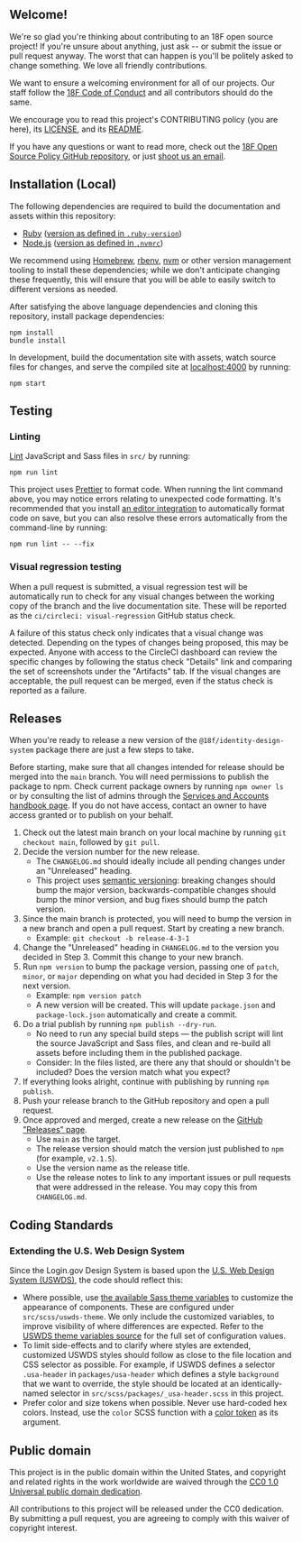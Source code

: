 ## Welcome!

We're so glad you're thinking about contributing to an 18F open source project! If you're unsure about anything, just ask -- or submit the issue or pull request anyway. The worst that can happen is you'll be politely asked to change something. We love all friendly contributions.

We want to ensure a welcoming environment for all of our projects. Our staff follow the [18F Code of Conduct](https://github.com/18F/code-of-conduct/blob/master/code-of-conduct.md) and all contributors should do the same.

We encourage you to read this project's CONTRIBUTING policy (you are here), its [LICENSE](LICENSE.md), and its [README](README.md).

If you have any questions or want to read more, check out the [18F Open Source Policy GitHub repository](https://github.com/18f/open-source-policy), or just [shoot us an email](mailto:18f@gsa.gov).

## Installation (Local)

The following dependencies are required to build the documentation and assets within this repository:

- [Ruby](https://www.ruby-lang.org/en/) ([version as defined in `.ruby-version`](.ruby-version))
- [Node.js](https://nodejs.org/en) ([version as defined in `.nvmrc`](.nvmrc))

We recommend using [Homebrew](https://brew.sh/), [rbenv](https://github.com/rbenv/rbenv), [nvm](https://github.com/nvm-sh/nvm) or other version management tooling to install these dependencies; while we don't anticipate changing these frequently, this will ensure that you will be able to easily switch to different versions as needed.

After satisfying the above language dependencies and cloning this repository, install package dependencies:

```
npm install
bundle install
```

In development, build the documentation site with assets, watch source files for changes, and serve the compiled site at [localhost:4000](http://localhost:4000) by running:

```
npm start
```

## Testing

### Linting

[Lint](https://en.wikipedia.org/wiki/Lint_(software)) JavaScript and Sass files in `src/` by running:

```
npm run lint
```

This project uses [Prettier](https://prettier.io/) to format code. When running the lint command above, you may notice errors relating to unexpected code formatting. It's recommended that you install [an editor integration](https://prettier.io/docs/en/editors.html) to automatically format code on save, but you can also resolve these errors automatically from the command-line by running:

```
npm run lint -- --fix
```

### Visual regression testing

When a pull request is submitted, a visual regression test will be automatically run to check for any visual changes between the working copy of the branch and the live documentation site. These will be reported as the `ci/circleci: visual-regression` GitHub status check.

A failure of this status check only indicates that a visual change was detected. Depending on the types of changes being proposed, this may be expected. Anyone with access to the CircleCI dashboard can review the specific changes by following the status check "Details" link and comparing the set of screenshots under the "Artifacts" tab. If the visual changes are acceptable, the pull request can be merged, even if the status check is reported as a failure.

## Releases

When you're ready to release a new version of the `@18f/identity-design-system` package there are just a few steps to take.

Before starting, make sure that all changes intended for release should be merged into the `main` branch. You will need permissions to publish the package to npm. Check current package owners by running `npm owner ls` or by consulting the list of admins through the [Services and Accounts handbook page](https://handbook.login.gov/articles/accounts.html). If you do not have access, contact an owner to have access granted or to publish on your behalf.

1. Check out the latest main branch on your local machine by running `git checkout main`, followed by `git pull`.
2. Decide the version number for the new release.
   - The `CHANGELOG.md` should ideally include all pending changes under an "Unreleased" heading.
   - This project uses [semantic versioning](https://semver.org/): breaking changes should bump the major version, backwards-compatible changes should bump the minor version, and bug fixes should bump the patch version.
3. Since the main branch is protected, you will need to bump the version in a new branch and open a pull request. Start by creating a new branch.
   - Example: `git checkout -b release-4-3-1`
4. Change the "Unreleased" heading in `CHANGELOG.md` to the version you decided in Step 3. Commit this change to your new branch.
5. Run `npm version` to bump the package version, passing one of `patch`, `minor`, or `major` depending on what you had decided in Step 3 for the next version.
   - Example: `npm version patch`
   - A new version will be created. This will update `package.json` and `package-lock.json` automatically and create a commit.
6. Do a trial publish by running `npm publish --dry-run`.
   - No need to run any special build steps — the publish script will lint the source JavaScript and Sass files, and clean and re-build all assets before including them in the published package.
   - Consider: In the files listed, are there any that should or shouldn't be included? Does the version match what you expect?
7. If everything looks alright, continue with publishing by running `npm publish`.
8. Push your release branch to the GitHub repository and open a pull request.
9. Once approved and merged, create a new release on the [GitHub "Releases" page](https://github.com/18F/identity-design-system/releases).
   - Use `main` as the target.
   - The release version should match the version just published to `npm` (for example, `v2.1.5`).
   - Use the version name as the release title.
   - Use the release notes to link to any important issues or pull requests that were addressed in the release. You may copy this from `CHANGELOG.md`.

## Coding Standards

### Extending the U.S. Web Design System

Since the Login.gov Design System is based upon the [U.S. Web Design System (USWDS)](https://designsystem.digital.gov/), the code should reflect this:

- Where possible, use [the available Sass theme variables](https://designsystem.digital.gov/documentation/developers/#customization-theming-and-tokens) to customize the appearance of components. These are configured under `src/scss/uswds-theme`. We only include the customized variables, to improve visibility of where differences are expected. Refer to the [USWDS theme variables source](https://github.com/uswds/uswds/tree/develop/src/stylesheets/theme) for the full set of configuration values.
- To limit side-effects and to clarify where styles are extended, customized USWDS styles should follow as close to the file location and CSS selector as possible. For example, if USWDS defines a selector `.usa-header` in `packages/usa-header` which defines a style `background` that we want to override, the style should be located at an identically-named selector in `src/scss/packages/_usa-header.scss` in this project.
- Prefer color and size tokens when possible. Never use hard-coded hex colors. Instead, use the `color` SCSS function with a [color token](https://designsystem.digital.gov/design-tokens/color/theme-tokens/) as its argument.

## Public domain

This project is in the public domain within the United States, and
copyright and related rights in the work worldwide are waived through
the [CC0 1.0 Universal public domain dedication](https://creativecommons.org/publicdomain/zero/1.0/).

All contributions to this project will be released under the CC0
dedication. By submitting a pull request, you are agreeing to comply
with this waiver of copyright interest.
